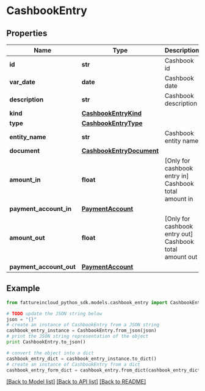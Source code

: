 # CashbookEntry


## Properties

Name | Type | Description | Notes
------------ | ------------- | ------------- | -------------
**id** | **str** | Cashbook id | [optional] 
**var_date** | **date** | Cashbook date | [optional] 
**description** | **str** | Cashbook description | [optional] 
**kind** | [**CashbookEntryKind**](CashbookEntryKind.md) |  | [optional] 
**type** | [**CashbookEntryType**](CashbookEntryType.md) |  | [optional] 
**entity_name** | **str** | Cashbook entity name | [optional] 
**document** | [**CashbookEntryDocument**](CashbookEntryDocument.md) |  | [optional] 
**amount_in** | **float** | [Only for cashbook entry in] Cashbook total amount in | [optional] 
**payment_account_in** | [**PaymentAccount**](PaymentAccount.md) |  | [optional] 
**amount_out** | **float** | [Only for cashbook entry out] Cashbook total amount out | [optional] 
**payment_account_out** | [**PaymentAccount**](PaymentAccount.md) |  | [optional] 

## Example

```python
from fattureincloud_python_sdk.models.cashbook_entry import CashbookEntry

# TODO update the JSON string below
json = "{}"
# create an instance of CashbookEntry from a JSON string
cashbook_entry_instance = CashbookEntry.from_json(json)
# print the JSON string representation of the object
print CashbookEntry.to_json()

# convert the object into a dict
cashbook_entry_dict = cashbook_entry_instance.to_dict()
# create an instance of CashbookEntry from a dict
cashbook_entry_form_dict = cashbook_entry.from_dict(cashbook_entry_dict)
```
[[Back to Model list]](../README.md#documentation-for-models) [[Back to API list]](../README.md#documentation-for-api-endpoints) [[Back to README]](../README.md)


